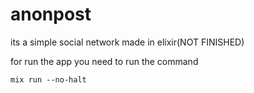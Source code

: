 # anonpost
 its a simple social network made in elixir(NOT FINISHED)


for run the app you need to run the command
```
mix run --no-halt
```
